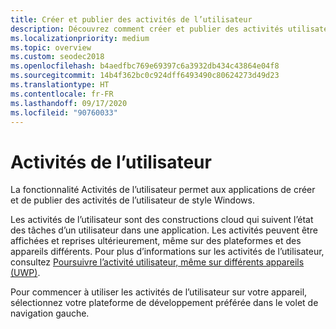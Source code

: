 ```yaml
---
title: Créer et publier des activités de l’utilisateur
description: Découvrez comment créer et publier des activités utilisateur de style Windows. Les activités utilisateur sont des constructions cloud qui suivent l’état des tâches d’un utilisateur dans une application.
ms.localizationpriority: medium
ms.topic: overview
ms.custom: seodec2018
ms.openlocfilehash: b4aedfbc769e69397c6a3932db434c43864e04f8
ms.sourcegitcommit: 14b4f362bc0c924dff6493490c80624273d49d23
ms.translationtype: HT
ms.contentlocale: fr-FR
ms.lasthandoff: 09/17/2020
ms.locfileid: "90760033"
---
```

# <a name="user-activities"></a>Activités de l’utilisateur

La fonctionnalité Activités de l’utilisateur permet aux applications de créer et de publier des activités de l’utilisateur de style Windows.

Les activités de l’utilisateur sont des constructions cloud qui suivent l’état des tâches d’un utilisateur dans une application. Les activités peuvent être affichées et reprises ultérieurement, même sur des plateformes et des appareils différents. Pour plus d’informations sur les activités de l’utilisateur, consultez [Poursuivre l’activité utilisateur, même sur différents appareils (UWP)](https://docs.microsoft.com/windows/uwp/launch-resume/useractivities).

Pour commencer à utiliser les activités de l’utilisateur sur votre appareil, sélectionnez votre plateforme de développement préférée dans le volet de navigation gauche.